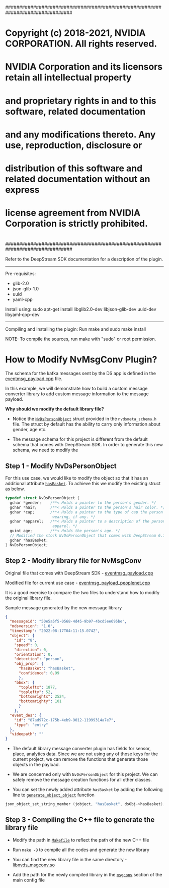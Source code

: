 ################################################################################
# Copyright (c) 2018-2021, NVIDIA CORPORATION.  All rights reserved.
#
# NVIDIA Corporation and its licensors retain all intellectual property
# and proprietary rights in and to this software, related documentation
# and any modifications thereto.  Any use, reproduction, disclosure or
# distribution of this software and related documentation without an express
# license agreement from NVIDIA Corporation is strictly prohibited.
#
################################################################################

Refer to the DeepStream SDK documentation for a description of the plugin.

--------------------------------------------------------------------------------
Pre-requisites:
- glib-2.0
- json-glib-1.0
- uuid
- yaml-cpp

Install using:
  sudo apt-get install libglib2.0-dev libjson-glib-dev uuid-dev libyaml-cpp-dev

--------------------------------------------------------------------------------
Compiling and installing the plugin:
Run make and sudo make install

NOTE: To compile the sources, run make with "sudo" or root permission.

# How to Modify NvMsgConv Plugin?

The schema for the kafka messages sent by the DS app is defined in the [eventmsg_payload.cpp](./deepstream_schema/eventmsg_payload.cpp) file.

In this example, we will demonstrate how to build a custom message converter library to add custom message information to the message payload.

**Why should we modify the default library file?**

* Notice the [`NvDsPersonObject`](https://docs.nvidia.com/metropolis/deepstream/sdk-api/structNvDsPersonObject.html) struct provided in the `nvdsmeta_schema.h` file. The struct by default has the ability to carry only information about gender, age etc.

* The message schema for this project is different from the default schema that comes with DeepStream SDK. In order to generate this new schema, we need to modify the 

## Step 1 - Modify NvDsPersonObject

For this use case, we would like to modify the object so that it has an additional attribute [`hasBasket`](../nvdsmeta_schema.h#L159). To achieve this we modify the existing struct as below.

```c
typedef struct NvDsPersonObject {
  gchar *gender;    /**< Holds a pointer to the person's gender. */
  gchar *hair;      /**< Holds a pointer to the person's hair color. */
  gchar *cap;       /**< Holds a pointer to the type of cap the person is
                     wearing, if any. */
  gchar *apparel;   /**< Holds a pointer to a description of the person's
                     apparel. */
  guint age;        /**< Holds the person's age. */
  // Modified the stock NvDsPersonObject that comes with DeepStream 6.1
  gchar *hasBasket;
} NvDsPersonObject;
```

## Step 2 - Modify library file for NvMsgConv

Original file that comes with DeepStream SDK - [eventmsg_payload.cpp](./deepstream_schema/eventmsg_payload.cpp)

Modified file for current use case - [eventmsg_payload_peoplenet.cpp](./deepstream_schema/eventmsg_payload_peoplenet.cpp)

It is a good exercise to compare the two files to understand how to modify the original library file.

Sample message generated by the new message library

```json
{
  "messageid": "50e5a5f5-0568-4d45-9b97-4bcd5ee695be",
  "mdsversion": "1.0",
  "timestamp": "2022-08-17T04:11:15.074Z",
  "object": {
    "id": "8",
    "speed": 0,
    "direction": 0,
    "orientation": 0,
    "detection": "person",
    "obj_prop": {
      "hasBasket": "hasBasket",
      "confidence": 0.99
      },
    "bbox": {
      "topleftx": 1877,
      "toplefty": 52,
      "bottomrightx": 2524,
      "bottomrighty": 101
      }
    },
  "event_des": {
    "id": "87ad972c-175b-4eb9-9012-11999314a7e7",
    "type": "entry"
  },
  "videopath": ""
}
```

* The default library message converter plugin has fields for sensor, place, analytics data. Since we are not using any of those keys for the current project, we can remove the functions that generate those objects in the payload.

* We are concerned only with `NvDsPersonObject` for this project. We can safely remove the message creation functions for all other classes. 

* You can set the newly added attribute `hasBasket` by adding the following line to [`generate_object_object`](./deepstream_schema/eventmsg_payload_peoplenet.cpp#L72) function

```cpp
json_object_set_string_member (jobject, "hasBasket", dsObj->hasBasket);
```

## Step 3 - Compiling the C++ file to generate the library file

* Modify the path in [`Makefile`](./Makefile) to reflect the path of the new C++ file

* Run `make -B` to compile all the codes and generate the new library

* You can find the new library file in the same directory - [libnvds_msgconv.so](./libnvds_msgconv.so)

* Add the path for the newly compiled library in the [`msgconv`](../configs/retail_iva.yml#L49) section of the main config file